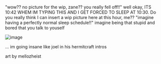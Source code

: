 "wow?? no picture for the wip, zane?? you really fell off!!"
well okay, ITS 10:42 WHEM IM TYPING THIS AND I GET FORCED TO SLEEP AT 10:30. Do you really think I can insert a wip picture here at this hour, me??
"imagine having a perfectly normal sleep schedule!!" imagine being that stupid and bored that you talk to youself

![image](https://github.com/user-attachments/assets/c1a77b4e-b4c2-4b44-8055-84b640bc22e7)

... im going insane like joel in his hermitcraft intros
<p> art by mellozheist
